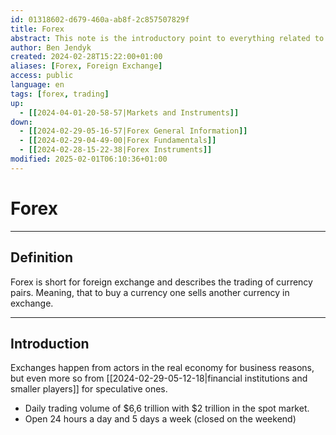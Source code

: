 ```yaml
---
id: 01318602-d679-460a-ab8f-2c857507829f
title: Forex
abstract: This note is the introductory point to everything related to the foreign exchange market, the trading of currencies.
author: Ben Jendyk
created: 2024-02-28T15:22:00+01:00
aliases: [Forex, Foreign Exchange]
access: public
language: en
tags: [forex, trading]
up:
  - [[2024-04-01-20-58-57|Markets and Instruments]]
down:
  - [[2024-02-29-05-16-57|Forex General Information]]
  - [[2024-02-29-04-49-00|Forex Fundamentals]]
  - [[2024-02-28-15-22-38|Forex Instruments]]
modified: 2025-02-01T06:10:36+01:00
---
```


# Forex

---

## Definition

Forex is short for foreign exchange and describes the trading of currency pairs. Meaning, that to buy a currency one sells another currency in exchange.

---

## Introduction

Exchanges happen from actors in the real economy for business reasons, but even more so from [[2024-02-29-05-12-18|financial institutions and smaller players]] for speculative ones.

- Daily trading volume of $6,6 trillion with $2 trillion in the spot market.
- Open 24 hours a day and 5 days a week (closed on the weekend)
